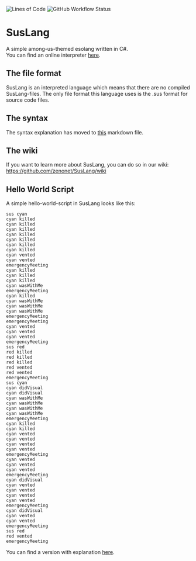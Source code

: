 ![Lines of Code](https://img.shields.io/tokei/lines/github/zenonet/SusLang)
![GitHub Workflow Status](https://img.shields.io/github/actions/workflow/status/zenonet/SusLang/dotnetPublish.yml)

# SusLang

A simple among-us-themed esolang written in C#.<br>
You can find an online interpreter [here](http://api.zenonet.de/SusLang/0.4/).

## The file format

SusLang is an interpreted language which means that there are no compiled SusLang-files. 
The only file format this language uses is the .sus format for source code files.

## The syntax

The syntax explanation has moved to [this](https://github.com/zenonet/SusLang/blob/master/syntax.md) markdown file.

## The wiki

If you want to learn more about SusLang, you can do so in our wiki: https://github.com/zenonet/SusLang/wiki

## Hello World Script

A simple hello-world-script in SusLang looks like this:

```suslang
sus cyan
cyan killed
cyan killed
cyan killed
cyan killed
cyan killed
cyan killed
cyan killed
cyan vented
cyan vented
emergencyMeeting
cyan killed
cyan killed
cyan killed
cyan wasWithMe
emergencyMeeting
cyan killed
cyan wasWithMe
cyan wasWithMe
cyan wasWithMe
emergencyMeeting
emergencyMeeting
cyan vented
cyan vented
cyan vented
emergencyMeeting
sus red
red killed
red killed
red killed
red vented
red vented
emergencyMeeting
sus cyan
cyan didVisual
cyan didVisual
cyan wasWithMe
cyan wasWithMe
cyan wasWithMe
cyan wasWithMe
emergencyMeeting
cyan killed
cyan killed
cyan vented
cyan vented
cyan vented
cyan vented
emergencyMeeting
cyan vented
cyan vented
cyan vented
emergencyMeeting
cyan didVisual
cyan vented
cyan vented
cyan vented
cyan vented
emergencyMeeting
cyan didVisual
cyan vented
cyan vented
emergencyMeeting
sus red
red vented
emergencyMeeting
```
You can find a version with explanation [here](Examples/helloWorld.sus).
